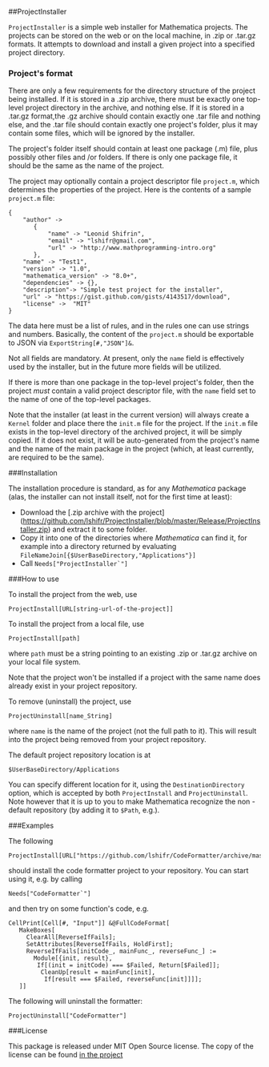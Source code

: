 ##ProjectInstaller

`ProjectInstaller` is a simple web installer for Mathematica projects. 
The projects can be stored on the web or on the local machine, in .zip 
or .tar.gz formats. It attempts to download and install a given project 
into a specified project directory.

### Project's format

There are only a few requirements for the directory structure of the 
project being installed. If it is stored in a .zip archive, there 
must be exactly one top-level project directory in the archive, and
nothing else. If it is stored in a .tar.gz format,the .gz archive 
should contain exactly one .tar file and nothing else, and the .tar
file should contain exactly one project's folder, plus it may contain
some files, which will be ignored by the installer.

The project's folder itself should contain at least one package (.m)
file, plus possibly other files and /or folders. If there is only one
package file, it should be the same as the name of the project. 

The project may optionally contain a project descriptor file 
`project.m`, which determines the properties of the project.
Here is the contents of a sample `project.m` file:

    {
        "author" ->
           {
               "name" -> "Leonid Shifrin",
               "email" -> "lshifr@gmail.com",
               "url" -> "http://www.mathprogramming-intro.org"
           },           
        "name" -> "Test1",
        "version" -> "1.0",
        "mathematica_version" -> "8.0+",
        "dependencies" -> {},
        "description"-> "Simple test project for the installer",
        "url" -> "https://gist.github.com/gists/4143517/download",
        "license" ->  "MIT"
    }
    
The data here must be a list of rules, and in the rules one can use
strings and numbers. Basically, the content of the `project.m` should 
be exportable to JSON via `ExportString[#,"JSON"]&`.

Not all fields are mandatory. At present, only the `name` field is 
effectively used by the installer, but in the future more fields will
be utilized.

If there is more than one package in the top-level project's folder, 
then the project *must* contain a valid project descriptor file, with
the `name` field set to the name of one of the top-level packages.

Note that the installer (at least in the current version) will always
create a `Kernel` folder and place there the `init.m` file for the 
project. If the `init.m` file exists in the top-level directory of the
archived project, it will be simply copied. If it does not exist, it
will be auto-generated from the project's name and the name of the 
main package in the project (which, at least currently, are required
to be the same). 



###Installation

The installation procedure is standard, as for any *Mathematica*
package (alas, the installer can not install itself, not for the 
first time at least):

 - Download the [.zip archive with the project]
 (https://github.com/lshifr/ProjectInstaller/blob/master/Release/ProjectInstaller.zip) 
 and extract it to some folder.
 - Copy it into one of the directories where *Mathematica* 
can find it, for example into a directory returned by evaluating
`FileNameJoin[{$UserBaseDirectory,"Applications"}]`
 - Call ``Needs["ProjectInstaller`"]``

###How to use

To install the project from the web, use 

    ProjectInstall[URL[string-url-of-the-project]]
    
To install the project from a local file, use

    ProjectInstall[path]
    
where `path` must be a string pointing to an existing .zip or
.tar.gz archive on your local file system.

Note that the project won't be installed if a project with the 
same name does already exist in your project repository.

To remove (uninstall) the project, use

    ProjectUninstall[name_String]
    
where `name` is the name of the project (not the full path to it).
This will result into the project being removed from your project
repository. 

The default project repository location is at 

    $UserBaseDirectory/Applications
    
You can specify different location for it, using the `DestinationDirectory`
option, which is accepted by both `ProjectInstall` and `ProjectUninstall`.
Note however that it is up to you to make Mathematica recognize the non -
default repository (by adding it to `$Path`, e.g.).

    
###Examples

The following

    ProjectInstall[URL["https://github.com/lshifr/CodeFormatter/archive/master.zip"]]

should install the code formatter project to your repository. You can start 
using it, e.g. by calling

    Needs["CodeFormatter`"]
    
and then try on some function's code, e.g. 

    CellPrint[Cell[#, "Input"]] &@FullCodeFormat[
       MakeBoxes[
         ClearAll[ReverseIfFails];
         SetAttributes[ReverseIfFails, HoldFirst];
         ReverseIfFails[initCode_, mainFunc_, reverseFunc_] := 
           Module[{init, result}, 
            If[(init = initCode) === $Failed, Return[$Failed]];
             CleanUp[result = mainFunc[init], 
              If[result === $Failed, reverseFunc[init]]]];
       ]]
       
The following will uninstall the formatter:

    ProjectUninstall["CodeFormatter"]



###License

This package is released under MIT Open Source license. The copy of the license can be found [in the project](https://github.com/lshifr/ProjectInstaller/blob/master/LICENSE) 


